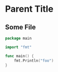 # Parent Title

## Some File

```go
package main

import "fmt"

func main() {
	fmt.Println("foo")
}
```
